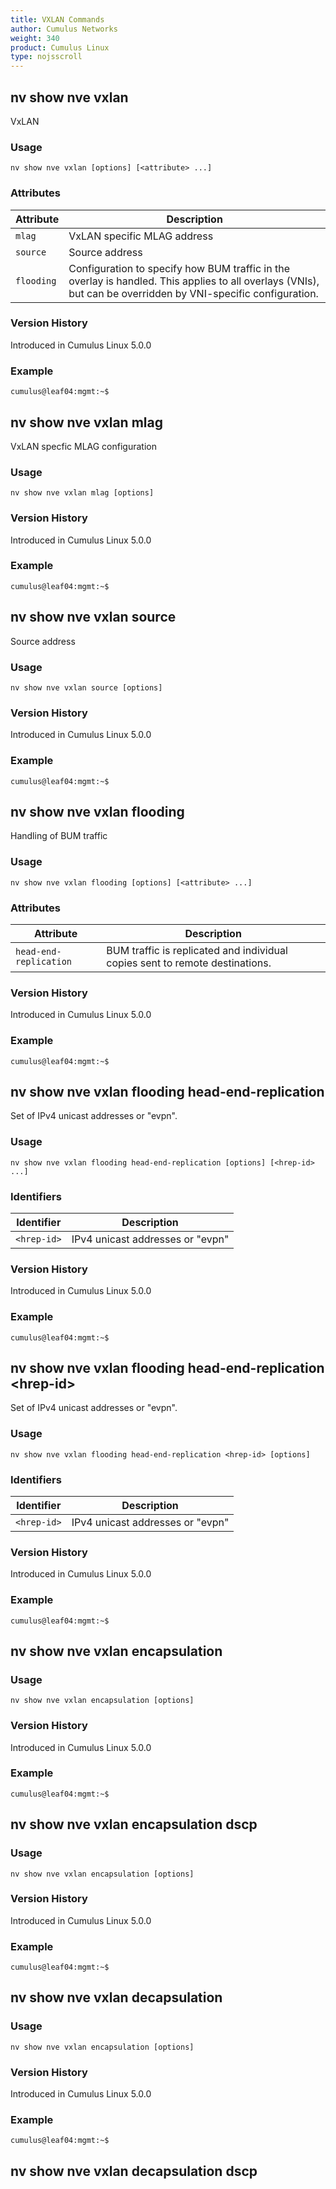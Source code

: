 ```yaml
---
title: VXLAN Commands
author: Cumulus Networks
weight: 340
product: Cumulus Linux
type: nojsscroll
---
```

## nv show nve vxlan

VxLAN

### Usage

`nv show nve vxlan [options] [<attribute> ...]`

### Attributes

| Attribute |  Description   |
| --------- | -------------- |
| `mlag`      | VxLAN specific MLAG address |
| `source`    | Source address |
| `flooding`  | Configuration to specify how BUM traffic in the overlay is handled. This applies to all overlays (VNIs), but can be overridden by VNI-specific configuration. |

### Version History

Introduced in Cumulus Linux 5.0.0

### Example

```
cumulus@leaf04:mgmt:~$ 
```

## nv show nve vxlan mlag

VxLAN specfic MLAG configuration

### Usage

`nv show nve vxlan mlag [options]`

### Version History

Introduced in Cumulus Linux 5.0.0

### Example

```
cumulus@leaf04:mgmt:~$ 
```

## nv show nve vxlan source

Source address

### Usage

`nv show nve vxlan source [options]`

### Version History

Introduced in Cumulus Linux 5.0.0

### Example

```
cumulus@leaf04:mgmt:~$ 
```

## nv show nve vxlan flooding

Handling of BUM traffic

### Usage

`nv show nve vxlan flooding [options] [<attribute> ...]`

### Attributes

| Attribute |  Description   |
| --------- | -------------- |
| `head-end-replication` |  BUM traffic is replicated and individual copies sent to remote destinations.|

### Version History

Introduced in Cumulus Linux 5.0.0

### Example

```
cumulus@leaf04:mgmt:~$ 
```

## nv show nve vxlan flooding head-end-replication

Set of IPv4 unicast addresses or "evpn".

### Usage

`nv show nve vxlan flooding head-end-replication [options] [<hrep-id> ...]`

### Identifiers

| Identifier |  Description   |
| --------- | -------------- |
| `<hrep-id>` |  IPv4 unicast addresses or "evpn" |

### Version History

Introduced in Cumulus Linux 5.0.0

### Example

```
cumulus@leaf04:mgmt:~$ 
```

## nv show nve vxlan flooding head-end-replication \<hrep-id\>

Set of IPv4 unicast addresses or "evpn".

### Usage

`nv show nve vxlan flooding head-end-replication <hrep-id> [options]`

### Identifiers

| Identifier |  Description   |
| --------- | -------------- |
| `<hrep-id>` |  IPv4 unicast addresses or "evpn" |

### Version History

Introduced in Cumulus Linux 5.0.0

### Example

```
cumulus@leaf04:mgmt:~$ 
```

## nv show nve vxlan encapsulation

### Usage

`nv show nve vxlan encapsulation [options]`

### Version History

Introduced in Cumulus Linux 5.0.0

### Example

```
cumulus@leaf04:mgmt:~$ 
```

## nv show nve vxlan encapsulation dscp

### Usage

`nv show nve vxlan encapsulation [options]`

### Version History

Introduced in Cumulus Linux 5.0.0

### Example

```
cumulus@leaf04:mgmt:~$ 
```

## nv show nve vxlan decapsulation

### Usage

`nv show nve vxlan encapsulation [options]`

### Version History

Introduced in Cumulus Linux 5.0.0

### Example

```
cumulus@leaf04:mgmt:~$ 
```

## nv show nve vxlan decapsulation dscp
